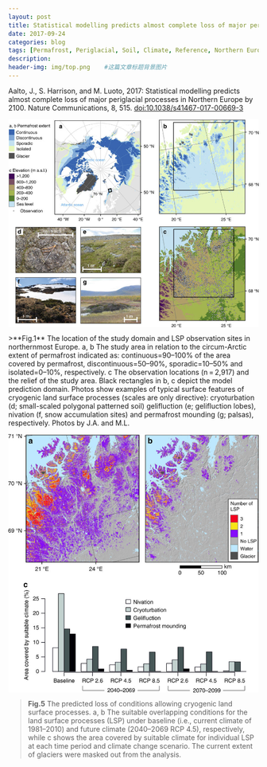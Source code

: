 ```yaml
---
layout: post
title: Statistical modelling predicts almost complete loss of major periglacial processes in Northern Europe by 2100
date: 2017-09-24
categories: blog
tags: [Permafrost, Periglacial, Soil, Climate, Reference, Northern Europe, Statistical Modelling]
description: 
header-img: img/top.png    #这篇文章标题背景图片
---
```


Aalto, J., S. Harrison, and M. Luoto, 2017: Statistical modelling predicts almost complete loss of major periglacial processes in Northern Europe by 2100. Nature Communications, 8, 515. [doi:10.1038/s41467-017-00669-3](http://dx.doi.org/10.1038/s41467-017-00669-3)

<center>
    <p><img src="/img/41467_2017_669_Fig1_HTML.jpg" align="center"></p>
</center>
>**Fig.1** The location of the study domain and LSP observation sites in northernmost Europe. a, b The study area in relation to the circum-Arctic extent of permafrost indicated as: continuous=90–100% of the area covered by permafrost, discontinuous=50–90%, sporadic=10–50% and isolated=0–10%, respectively. c The observation locations (n = 2,917) and the relief of the study area. Black rectangles in b, c depict the model prediction domain. Photos show examples of typical surface features of cryogenic land surface processes (scales are only directive): cryoturbation (d; small-scaled polygonal patterned soil) gelifluction (e; gelifluction lobes), nivation (f, snow accumulation sites) and permafrost mounding (g; palsas), respectively. Photos by J.A. and M.L.

<center>
    <p><img src="/img/41467_2017_669_Fig5_HTML.jpg" align="center"></p>
</center>

>**Fig.5** The predicted loss of conditions allowing cryogenic land surface processes. a, b The suitable overlapping conditions for the land surface processes (LSP) under baseline (i.e., current climate of 1981–2010) and future climate (2040–2069 RCP 4.5), respectively, while c shows the area covered by suitable climate for individual LSP at each time period and climate change scenario. The current extent of glaciers were masked out from the analysis.